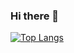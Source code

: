 ### Hi there 👋
[![Top Langs](https://github-readme-stats-git-masterrstaa-rickstaa.vercel.app/api/top-langs/?username=I-Am-Xil&theme=Dracula)](https://github.com/I-Am-Xil/github-readme-stats)
<!--
**I-Am-Xil/I-Am-Xil** is a ✨ _special_ ✨ repository because its `README.md` (this file) appears on your GitHub profile.

Here are some ideas to get you started:

- 🔭 I’m currently working on ...
- 🌱 I’m currently learning ...
- 👯 I’m looking to collaborate on ...
- 🤔 I’m looking for help with ...
- 💬 Ask me about ...
- 📫 How to reach me: ...
- 😄 Pronouns: ...
- ⚡ Fun fact: ...
-->
